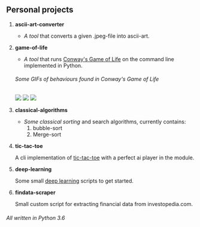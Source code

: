 ## Personal projects

1. **ascii-art-converter**
    
    * *A tool* that converts a given .jpeg-file into ascii-art.

2. **game-of-life**

    * *A tool* that runs [Conway's Game of Life](https://en.wikipedia.org/wiki/Conway%27s_Game_of_Life) on the command line implemented in Python.

    ###### Some GIFs of behaviours found in Conway's Game of Life

    <img src="https://upload.wikimedia.org/wikipedia/commons/e/e5/Gospers_glider_gun.gif"/>

    <img src="https://upload.wikimedia.org/wikipedia/commons/0/07/Game_of_life_pulsar.gif"/>

    <img src="https://upload.wikimedia.org/wikipedia/commons/3/37/Game_of_life_animated_LWSS.gif"/>

3. **classical-algorithms**

    * *Some classical sorting* and search algorithms, currently contains:
        1. bubble-sort
        2. Merge-sort

4. **tic-tac-toe**

    A cli implementation of [tic-tac-toe](https://en.wikipedia.org/wiki/Tic-tac-toe) with a perfect ai player in the module.

5. **deep-learning**
    
    Some small [deep learning](https://en.wikipedia.org/wiki/Deep_learning) scripts to get started.  

6. **findata-scraper**
    
    Small custom script for extracting financial data from investopedia.com.

###### All written in Python 3.6
